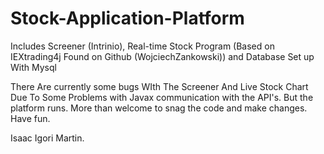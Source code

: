 # Stock-Application-Platform
Includes Screener (Intrinio), Real-time Stock Program (Based on IEXtrading4j Found on Github (WojciechZankowski)) and Database Set up With Mysql

There Are currently some bugs WIth The Screener And Live Stock Chart Due To Some Problems with Javax communication with the API's. 
But the platform runs. More than welcome to snag the code and make changes. Have fun.

Isaac Igori Martin.

